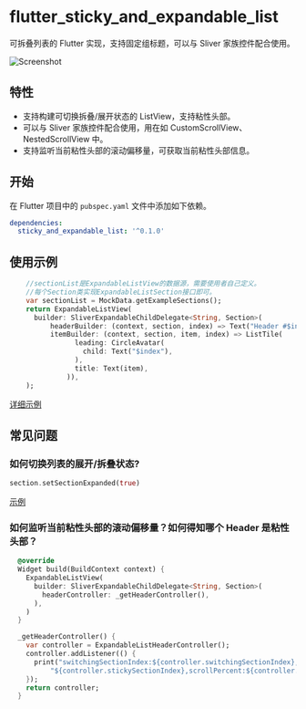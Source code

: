 # flutter_sticky_and_expandable_list

可拆叠列表的 Flutter 实现，支持固定组标题，可以与 Sliver 家族控件配合使用。

![Screenshot](https://raw.githubusercontent.com/tp7309/flutter_sticky_and_expandable_list/master/doc/images/sliverlist.gif)

## 特性

- 支持构建可切换拆叠/展开状态的 ListView，支持粘性头部。
- 可以与 Sliver 家族控件配合使用，用在如 CustomScrollView、NestedScrollView 中。
- 支持监听当前粘性头部的滚动偏移量，可获取当前粘性头部信息。

## 开始

在 Flutter 项目中的 `pubspec.yaml` 文件中添加如下依赖。

```yaml
dependencies:
  sticky_and_expandable_list: '^0.1.0'
```

## 使用示例

```dart
    //sectionList是ExpandableListView的数据源，需要使用者自己定义。
    //每个Section类实现ExpandableListSection接口即可。
    var sectionList = MockData.getExampleSections();
    return ExpandableListView(
      builder: SliverExpandableChildDelegate<String, Section>(
          headerBuilder: (context, section, index) => Text("Header #$index"),
          itemBuilder: (context, section, item, index) => ListTile(
                leading: CircleAvatar(
                  child: Text("$index"),
                ),
                title: Text(item),
              )),
    );
```

[详细示例](https://github.com/tp7309/flutter_sticky_and_expandable_list/tree/master/example)

## 常见问题

### 如何切换列表的展开/拆叠状态?

```dart
section.setSectionExpanded(true)
```

[示例](https://github.com/tp7309/flutter_sticky_and_expandable_list/tree/master/example/example_listview.dart)

### 如何监听当前粘性头部的滚动偏移量？如何得知哪个 Header 是粘性头部？

```dart
  @override
  Widget build(BuildContext context) {
    ExpandableListView(
      builder: SliverExpandableChildDelegate<String, Section>(
        headerController: _getHeaderController(),
      ),
    )
  }

  _getHeaderController() {
    var controller = ExpandableListHeaderController();
    controller.addListener(() {
      print("switchingSectionIndex:${controller.switchingSectionIndex}, stickySectionIndex:" +
          "${controller.stickySectionIndex},scrollPercent:${controller.percent}");
    });
    return controller;
  }
```
